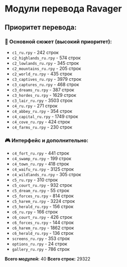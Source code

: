 # Модули перевода Ravager

## Приоритет перевода:

### 🎯 Основной сюжет (высокий приоритет):
- `c1_ru.rpy` - 242 строк
- `c2_highlands_ru.rpy` - 574 строк
- `c2_lowlands_ru.rpy` - 345 строк
- `c2_mountains_ru.rpy` - 205 строк
- `c2_world_ru.rpy` - 435 строк
- `c3_captives_ru.rpy` - 3979 строк
- `c3_captures_ru.rpy` - 468 строк
- `c3_dreams_ru.rpy` - 387 строк
- `c3_hordes_ru.rpy` - 1629 строк
- `c3_lair_ru.rpy` - 3503 строк
- `c4_ru.rpy` - 271 строк
- `c4_abbey_ru.rpy` - 354 строк
- `c4_capital_ru.rpy` - 1749 строк
- `c4_cove_ru.rpy` - 424 строк
- `c4_farms_ru.rpy` - 230 строк

### 🎮 Интерфейс и дополнительно:
- `c4_fort_ru.rpy` - 441 строк
- `c4_swamp_ru.rpy` - 199 строк
- `c4_town_ru.rpy` - 418 строк
- `c4_waifu_ru.rpy` - 3125 строк
- `c4_wildlands_ru.rpy` - 305 строк
- `c5_ru.rpy` - 310 строк
- `c5_court_ru.rpy` - 932 строк
- `c5_dream_ru.rpy` - 55 строк
- `c5_forces_ru.rpy` - 814 строк
- `c5_harem_ru.rpy` - 3224 строк
- `c5_herald_ru.rpy` - 156 строк
- `c6_ru.rpy` - 166 строк
- `c6_court_ru.rpy` - 426 строк
- `c6_forces_ru.rpy` - 144 строк
- `c6_harem_ru.rpy` - 1862 строк
- `c6_herald_ru.rpy` - 136 строк
- `screens_ru.rpy` - 353 строк
- `options_ru.rpy` - 24 строк
- `gallery_ru.rpy` - 786 строк

**Всего модулей:** 40
**Всего строк:** 29322
